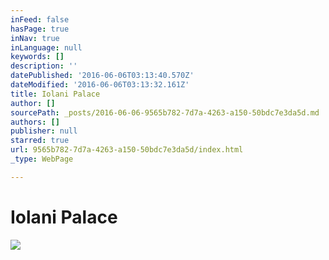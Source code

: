 ```yaml
---
inFeed: false
hasPage: true
inNav: true
inLanguage: null
keywords: []
description: ''
datePublished: '2016-06-06T03:13:40.570Z'
dateModified: '2016-06-06T03:13:32.161Z'
title: Iolani Palace
author: []
sourcePath: _posts/2016-06-06-9565b782-7d7a-4263-a150-50bdc7e3da5d.md
authors: []
publisher: null
starred: true
url: 9565b782-7d7a-4263-a150-50bdc7e3da5d/index.html
_type: WebPage

---
```

# Iolani Palace
![](https://the-grid-user-content.s3-us-west-2.amazonaws.com/a159f1f2-78cb-4603-b371-05b742e059e8.jpg)